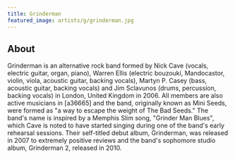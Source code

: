```yaml
---
title: Grinderman
featured_image: artists/g/grinderman.jpg
---
```

## About

Grinderman is an alternative rock band formed by Nick Cave (vocals, electric guitar, organ, piano), Warren Ellis (electric bouzouki, Mandocastor, violin, viola, acoustic guitar, backing vocals), Martyn P. Casey (bass, acoustic guitar, backing vocals) and Jim Sclavunos (drums, percussion, backing vocals) in London, United Kingdom in 2006. All members are also active musicians in [a36665] and the band, originally known as Mini Seeds, were formed as "a way to escape the weight of The Bad Seeds." The band's name is inspired by a Memphis Slim song, "Grinder Man Blues", which Cave is noted to have started singing during one of the band's early rehearsal sessions. Their self-titled debut album, Grinderman, was released in 2007 to extremely positive reviews and the band's sophomore studio album, Grinderman 2, released in 2010.
